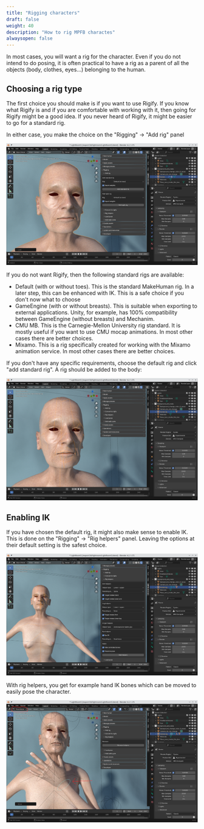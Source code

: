 ```yaml
---
title: "Rigging characters"
draft: false
weight: 40
description: "How to rig MPFB charactes"
alwaysopen: false
---
```


In most cases, you will want a rig for the character. Even if you do not intend to do posing, it is often practical to 
have a rig as a parent of all the objects (body, clothes, eyes...) belonging to the human.

## Choosing a rig type

The first choice you should make is if you want to use Rigify. If you know what Rigify is and if you are comfortable with working with it, 
then going for Rigify might be a good idea. If you never heard of Rigify, it might be easier to go for a standard rig. 

In either case, you make the choice on the "Rigging" -> "Add rig" panel

![add rig](rig_addrig.png)

If you do not want Rigify, then the following standard rigs are available:

* Default (with or without toes). This is the standard MakeHuman rig. In a later step, this can be enhanced with IK. This is a safe choice if you don't now what to choose
* GameEngine (with or without breasts). This is suitable when exporting to external applications. Unity, for example, has 100% compatibility between GameEngine (without breasts) and Mechanim.
* CMU MB. This is the Carnegie-Mellon University rig standard. It is mostly useful if you want to use CMU mocap animations. In most other cases there are better choices.
* Mixamo. This is a rig specifically created for working with the Mixamo animation service. In most other cases there are better choices.

If you don't have any specific requirements, choose the default rig and click "add standard rig". A rig should be added to the body:

![rig added](rig_added.png)

## Enabling IK

If you have chosen the default rig, it might also make sense to enable IK. This is done on the "Rigging" -> "Rig helpers" panel. Leaving the options
at their default setting is the safest choice. 

![rig helpers 1](rig_helpers1.png)

With rig helpers, you get for example hand IK bones which can be moved to easily pose the character.

![rig helpers 2](rig_helpers2.png)
